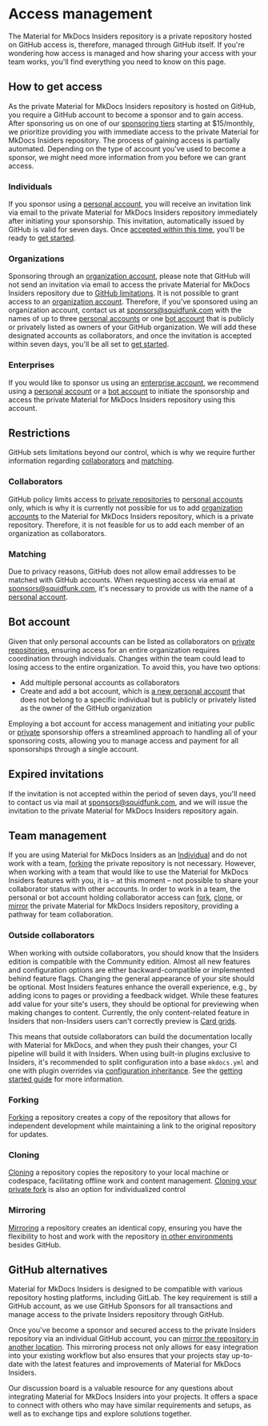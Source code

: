 # Access management

The Material for MkDocs Insiders repository is a private repository hosted on
GitHub access is, therefore, managed through GitHub itself. If you're wondering
how access is managed and how sharing your access with your team works, you'll
find everything you need to know on this page.

## How to get access

As the private Material for MkDocs Insiders repository is hosted on GitHub, you
require a GitHub account to become a sponsor and to gain access. After
sponsoring us on one of our [sponsoring tiers] starting at $15/monthly, we
prioritize providing you with immediate access to the private Material for
MkDocs Insiders repository. The process of gaining access is partially automated.
Depending on the type of account you've used to become a sponsor, we might need
more information from you before we can grant access.

  [sponsoring tiers]: sponsoring-tiers.md

### Individuals

If you sponsor using a [personal account], you will receive an invitation link
via email to the private Material for MkDocs Insiders repository immediately
after initiating your sponsorship. This invitation, automatically issued by
GitHub is valid for seven days. Once [accepted within this time], you'll be
ready to [get started].

  [personal account]: https://docs.github.com/en/get-started/learning-about-github/types-of-github-accounts#personal-accounts
  [accepted within this time]: #expired-invitations
  [get started]: installation.md

### Organizations

Sponsoring through an [organization account], please note that GitHub will not
send an invitation via email to access the private Material for MkDocs Insiders
repository due to [GitHub limitations]. It is not possible to grant access to an
[organization account]. Therefore, if you've sponsored using an organization
account, contact us at sponsors@squidfunk.com with the names of up to three
[personal accounts] or one [bot account] that is publicly or privately listed
as owners of your GitHub organization. We will add these designated accounts as
collaborators, and once the invitation is accepted within seven days, you'll be
all set to [get started].

  [organization account]: https://docs.github.com/en/get-started/learning-about-github/types-of-github-accounts#organization-accounts
  [GitHub limitations]: #collaborators
  [bot account]: #bot-account

### Enterprises

If you would like to sponsor us using an [enterprise account], we recommend
using a [personal account] or a [bot account] to initiate the sponsorship and
access the private Material for MkDocs Insiders repository using this account.

  [enterprise account]: https://docs.github.com/en/get-started/learning-about-github/types-of-github-accounts#enterprise-accounts

## Restrictions

GitHub sets limitations beyond our control, which is why we require further
information regarding [collaborators] and [matching].

  [collaborators]: #collaborators
  [matching]: #matching

### Collaborators

GitHub policy limits access to [private repositories] to [personal accounts]
only, which is why it is currently not possible for us to add [organization
accounts] to the Material for MkDocs Insiders repository, which is a private
repository. Therefore, it is not feasible for us to add each member of an
organization as collaborators.

  [private repositories]: https://docs.github.com/en/account-and-profile/setting-up-and-managing-your-personal-account-on-github/managing-access-to-your-personal-repositories/inviting-collaborators-to-a-personal-repository
  [personal accounts]: https://docs.github.com/en/get-started/learning-about-github/types-of-github-accounts#personal-accounts
  [organization accounts]: https://docs.github.com/en/get-started/learning-about-github/types-of-github-accounts#organization-accounts

### Matching

Due to privacy reasons, GitHub does not allow email addresses to be matched with
GitHub accounts. When requesting access via email at sponsors@squidfunk.com,
it's necessary to provide us with the name of a [personal account].

## Bot account

Given that only personal accounts can be listed as collaborators on
[private repositories], ensuring access for an entire organization requires
coordination through individuals. Changes within the team could lead to losing
access to the entire organization. To avoid this, you have two options:

  - Add multiple personal accounts as collaborators
  - Create and add a bot account, which is [a new personal account] that does
  not belong to a specific individual but is publicly or privately listed as the
  owner of the GitHub organization

Employing a bot account for access management and initiating your public or
[private] sponsorship offers a streamlined approach to handling all of your
sponsoring costs, allowing you to manage access and payment for all sponsorships
through a single account.

  [a new personal account]: https://docs.github.com/en/get-started/start-your-journey/creating-an-account-on-github
  [private]: privacy.md

## Expired invitations

If the invitation is not accepted within the period of seven days, you'll
need to contact us via mail at sponsors@squidfunk.com, and we will issue the
invitation to the private Material for MkDocs Insiders repository again.

## Team management

If you are using Material for MkDocs Insiders as an [Individual] and do not work
with a team, [forking] the private repository is not necessary. However, when
working with a team that would like to use the Material for MkDocs Insiders
features with you, it is – at this moment – not possible to share your
collaborator status with other accounts. In order to work in a team, the
personal or bot account holding collaborator access can [fork], [clone], or
[mirror] the private Material for MkDocs Insiders repository, providing a
pathway for team collaboration.

  [fork]: #forking
  [clone]: #cloning
  [mirror]: #mirroring
  [Individual]: #individuals

### Outside collaborators

When working with outside collaborators, you should know that the Insiders
edition is compatible with the Community edition. Almost all new features and
configuration options are either backward-compatible or implemented behind
feature flags. Changing the general appearance of your site should be optional.
Most Insiders features enhance the overall experience, e.g., by adding icons to
pages or providing a feedback widget. While these features add value for your
site's users, they should be optional for previewing when making changes to
content. Currently, the only content-related feature in Insiders that
non-Insiders users can't correctly preview is [Card grids].

This means that outside collaborators can build the documentation locally with
Material for MkDocs, and when they push their changes, your CI pipeline will
build it with Insiders. When using built-in plugins exclusive to Insiders, it's
recommended to split configuration into a base `mkdocs.yml` and one with plugin
overrides via [configuration inheritance]. See the [getting started guide] for
more information.

  [configuration inheritance]: https://www.mkdocs.org/user-guide/configuration/#configuration-inheritance
  [getting started guide]: installation.md
  [Card grids]: ../reference/grids.md?h=grids#using-card-grids


### Forking

[Forking] a repository creates a copy of the repository that allows for
independent development while maintaining a link to the original repository
for updates.

  [forking]: https://docs.github.com/en/get-started/quickstart/fork-a-repo

### Cloning

[Cloning] a repository copies the repository to your local machine or codespace,
facilitating offline work and content management. [Cloning your private fork] is
also an option for individualized control

  [cloning]: https://docs.github.com/en/repositories/creating-and-managing-repositories/cloning-a-repository
  [cloning your private fork]: https://docs.github.com/en/pull-requests/collaborating-with-pull-requests/working-with-forks/fork-a-repo#cloning-your-forked-repository

### Mirroring

[Mirroring] a repository creates an identical copy, ensuring you have the
flexibility to host and work with the repository [in other environments] besides
GitHub.

  [mirroring]: https://docs.github.com/en/repositories/creating-and-managing-repositories/duplicating-a-repository
  [in other environments]: #github-alternatives

## GitHub alternatives

Material for MkDocs Insiders is designed to be compatible with various
repository hosting platforms, including GitLab. The key requirement is still a
GitHub account, as we use GitHub Sponsors for all transactions and manage access
to the private Insiders repository through GitHub.

Once you've become a sponsor and secured access to the private Insiders
repository via an individual GitHub account, you can [mirror the repository in
another location]. This mirroring process not only allows for easy integration
into your existing workflow but also ensures that your projects stay up-to-date
with the latest features and improvements of Material for MkDocs Insiders.

Our discussion board is a valuable resource for any questions about integrating
Material for MkDocs Insiders into your projects. It offers a space to connect
with others who may have similar requirements and setups, as well as to
exchange tips and explore solutions together.

  [mirror the repository in another location]: https://docs.github.com/en/repositories/creating-and-managing-repositories/duplicating-a-repository#mirroring-a-repository-in-another-location
  [discussion board]: https://github.com/squidfunk/mkdocs-material/discussions
